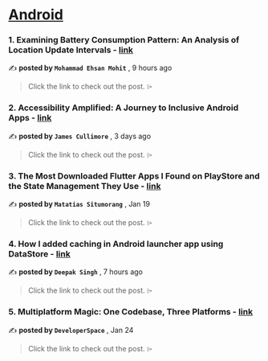 
<h1><a href=https://medium.com/tag/android/recommended target="_blank" rel="noopener noreferrer">Android</a></h1>
<h3>1. Examining Battery Consumption Pattern: An Analysis of Location Update Intervals - <a href=https://medium.com/@mohammad.mohit87/examining-battery-consumption-pattern-an-analysis-of-location-update-intervals-6192d797ef2c?source=tag_recommended_feed---------0-84----------android----------c82d022f_fd08_461e_89e8_165191b41b36------- target="_blank" rel="noopener noreferrer">link</a></h3>

✍️ **posted by `Mohammad Ehsan Mohit`** <date> , 9 hours ago</date>

<blockquote>Click the link to check out the post. ⌲</blockquote>

<h3>2. Accessibility Amplified: A Journey to Inclusive Android Apps - <a href=https://medium.com/gitconnected/accessibility-amplified-a-journey-to-inclusive-android-apps-120d86b56f56?source=tag_recommended_feed---------1-107----------android----------c82d022f_fd08_461e_89e8_165191b41b36------- target="_blank" rel="noopener noreferrer">link</a></h3>

✍️ **posted by `James Cullimore`** <date> , 3 days ago</date>

<blockquote>Click the link to check out the post. ⌲</blockquote>

<h3>3. The Most Downloaded Flutter Apps I Found on PlayStore and the State Management They Use - <a href=https://medium.com/gitconnected/the-most-downloaded-flutter-apps-i-found-on-playstore-and-the-state-management-they-use-f77f61b6195e?source=tag_recommended_feed---------2-85----------android----------c82d022f_fd08_461e_89e8_165191b41b36------- target="_blank" rel="noopener noreferrer">link</a></h3>

✍️ **posted by `Matatias Situmorang`** <date> , Jan 19</date>

<blockquote>Click the link to check out the post. ⌲</blockquote>

<h3>4. How I added caching in Android launcher app using DataStore - <a href=https://medium.com/@iamdeepaksinghh/caching-in-android-using-datastore-0024b4ab5825?source=tag_recommended_feed---------3-84----------android----------c82d022f_fd08_461e_89e8_165191b41b36------- target="_blank" rel="noopener noreferrer">link</a></h3>

✍️ **posted by `Deepak Singh`** <date> , 7 hours ago</date>

<blockquote>Click the link to check out the post. ⌲</blockquote>

<h3>5. Multiplatform Magic: One Codebase, Three Platforms - <a href=https://medium.com/proandroiddev/exploring-firebase-authentication-in-compose-multiplatform-8a662a30ec8e?source=tag_recommended_feed---------4-107----------android----------c82d022f_fd08_461e_89e8_165191b41b36------- target="_blank" rel="noopener noreferrer">link</a></h3>

✍️ **posted by `DeveloperSpace`** <date> , Jan 24</date>

<blockquote>Click the link to check out the post. ⌲</blockquote>

